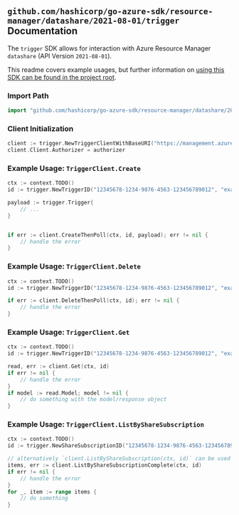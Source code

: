 
## `github.com/hashicorp/go-azure-sdk/resource-manager/datashare/2021-08-01/trigger` Documentation

The `trigger` SDK allows for interaction with Azure Resource Manager `datashare` (API Version `2021-08-01`).

This readme covers example usages, but further information on [using this SDK can be found in the project root](https://github.com/hashicorp/go-azure-sdk/tree/main/docs).

### Import Path

```go
import "github.com/hashicorp/go-azure-sdk/resource-manager/datashare/2021-08-01/trigger"
```


### Client Initialization

```go
client := trigger.NewTriggerClientWithBaseURI("https://management.azure.com")
client.Client.Authorizer = authorizer
```


### Example Usage: `TriggerClient.Create`

```go
ctx := context.TODO()
id := trigger.NewTriggerID("12345678-1234-9876-4563-123456789012", "example-resource-group", "accountValue", "shareSubscriptionValue", "triggerValue")

payload := trigger.Trigger{
	// ...
}


if err := client.CreateThenPoll(ctx, id, payload); err != nil {
	// handle the error
}
```


### Example Usage: `TriggerClient.Delete`

```go
ctx := context.TODO()
id := trigger.NewTriggerID("12345678-1234-9876-4563-123456789012", "example-resource-group", "accountValue", "shareSubscriptionValue", "triggerValue")

if err := client.DeleteThenPoll(ctx, id); err != nil {
	// handle the error
}
```


### Example Usage: `TriggerClient.Get`

```go
ctx := context.TODO()
id := trigger.NewTriggerID("12345678-1234-9876-4563-123456789012", "example-resource-group", "accountValue", "shareSubscriptionValue", "triggerValue")

read, err := client.Get(ctx, id)
if err != nil {
	// handle the error
}
if model := read.Model; model != nil {
	// do something with the model/response object
}
```


### Example Usage: `TriggerClient.ListByShareSubscription`

```go
ctx := context.TODO()
id := trigger.NewShareSubscriptionID("12345678-1234-9876-4563-123456789012", "example-resource-group", "accountValue", "shareSubscriptionValue")

// alternatively `client.ListByShareSubscription(ctx, id)` can be used to do batched pagination
items, err := client.ListByShareSubscriptionComplete(ctx, id)
if err != nil {
	// handle the error
}
for _, item := range items {
	// do something
}
```
